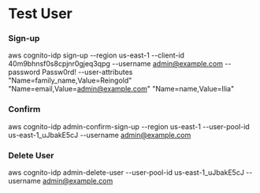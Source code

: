 # Test User

### Sign-up
aws cognito-idp sign-up --region us-east-1 --client-id 40m9bhnsf0s8cpjnr0gjeq3qpg --username admin@example.com --password Passw0rd! --user-attributes "Name=family_name,Value=Reingold" "Name=email,Value=admin@example.com" "Name=name,Value=Ilia"

### Confirm
aws cognito-idp admin-confirm-sign-up --region us-east-1 --user-pool-id us-east-1_uJbakE5cJ --username admin@example.com

### Delete User
aws cognito-idp admin-delete-user --user-pool-id us-east-1_uJbakE5cJ --username admin@example.com
